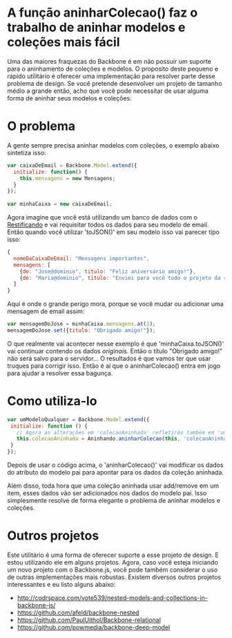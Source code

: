 
# A função aninharColecao() faz o trabalho de aninhar modelos e coleções mais fácil

Uma das maiores fraquezas do Backbone é em não possuir um suporte para o aninhamento de coleções e modelos. O proposito deste 
pequeno e rápido utilitário é oferecer uma implementação para resolver parte desse problema de design. Se você pretende desenvolver
um projeto de tamanho médio a grande então, acho que você pode necessitar de usar alguma forma de aninhar seus modelos e coleções.

# O problema

A gente sempre precisa aninhar modelos com coleções, o exemplo abaixo sintetiza isso:

```javascript
var caixaDeEmail = Backbone.Model.extend({
  initialize: function() {
    this.mensagens = new Mensagens;
  }
});
 
var minhaCaixa = new caixaDeEmail;
```

Agora imagine que você está utilizando um banco de dados com o [Restificando](https://github.com/umdez/restificando) e vai requisitar todos os dados para seu modelo de email. Então quando você utilizar 'toJSON()' em seu modelo isso vai parecer tipo isso:

```javascript
{
  nomeDaCaixaDeEmail: "Mensagens importantes",
  mensagens: [
    {de: "Jose@dominio", titulo: "Feliz aniversário amigo!"},
    {de: "Maria@dominio", titulo: "Enviei para você todo o projeto da sua casa."}
  ]
}
```

Aqui é onde o grande perigo mora, porque se você mudar ou adicionar uma mensagem de email assim:

```javascript
var mensagemDoJose = minhaCaixa.mensagens.at(1);
mensagemDoJose.set({titulo: "Obrigado amigo!"});
```

O que realmente vai acontecer nesse exemplo é que 'minhaCaixa.toJSON()' vai continuar contendo os dados *originais*. Então o título
"Obrigado amigo!" não será salvo para o servidor... O resultados é que vamos ter que usar truques para corrigir isso. Então é aí que o aninharColecao() entra em jogo para ajudar a resolver essa bagunça.

# Como utiliza-lo

```javascript
var umModeloQualquer = Backbone.Model.extend({
 initialize: function () {
   // Agora as alterações em 'colecaoAninhada' refletirão também em 'umModeloQualquer'
   this.colecaoAninhada = Aninhando.aninharColecao(this, 'colecaoAninhada', new ColecaoAninhada(this.get('colecaoAninhada')));
 }
});
```

Depois de usar o código acima, o 'aninharColecao()' vai modificar os dados do atributo do modelo pai para apontar para os dados da coleção aninhada.

Além disso, toda hora que uma coleção aninhada usar add/remove em um item, esses dados vão ser adicionados nos dados do modelo pai. 
Isso simplesmente resolve de forma elegante o problema de aninhar modelos e coleções.

# Outros projetos

Este utilitário é uma forma de oferecer suporte a esse projeto de design. E estou utilizando ele em alguns projetos. Agora, caso
você esteja iniciando um novo projeto com o Backbone.js, você pode também considerar o uso de outras implementações mais robustas.
Existem diversos outros projetos interessantes e eu listo alguns abaixo:

- http://codrspace.com/vote539/nested-models-and-collections-in-backbone-js/
- https://github.com/afeld/backbone-nested
- https://github.com/PaulUithol/Backbone-relational
- https://github.com/powmedia/backbone-deep-model
